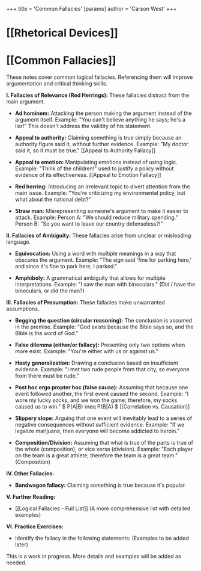+++
 title = 'Common Fallacies'
[params]
	author = 'Carson West'
+++
# [[Rhetorical Devices]]
# [[Common Fallacies]]

These notes cover common logical fallacies.  Referencing them will improve argumentation and critical thinking skills.

**I. Fallacies of Relevance (Red Herrings):**  These fallacies distract from the main argument.

* **Ad hominem:** Attacking the person making the argument instead of the argument itself.  Example: "You can't believe anything he says; he's a liar!"  This doesn't address the validity of his statement.

* **Appeal to authority:** Claiming something is true simply because an authority figure said it, without further evidence. Example: "My doctor said it, so it must be true." [[Appeal to Authority Fallacy]]

* **Appeal to emotion:** Manipulating emotions instead of using logic.  Example:  "Think of the children!" used to justify a policy without evidence of its effectiveness. [[Appeal to Emotion Fallacy]]

* **Red herring:** Introducing an irrelevant topic to divert attention from the main issue. Example: "You're criticizing my environmental policy, but what about the national debt?"

* **Straw man:** Misrepresenting someone's argument to make it easier to attack. Example: Person A: "We should reduce military spending." Person B: "So you want to leave our country defenseless?!"


**II. Fallacies of Ambiguity:** These fallacies arise from unclear or misleading language.

* **Equivocation:** Using a word with multiple meanings in a way that obscures the argument. Example:  "The sign said 'fine for parking here,' and since it's fine to park here, I parked."

* **Amphiboly:**  A grammatical ambiguity that allows for multiple interpretations.  Example: "I saw the man with binoculars." (Did *I* have the binoculars, or did the man?)


**III. Fallacies of Presumption:** These fallacies make unwarranted assumptions.

* **Begging the question (circular reasoning):** The conclusion is assumed in the premise. Example: "God exists because the Bible says so, and the Bible is the word of God."

* **False dilemma (either/or fallacy):** Presenting only two options when more exist. Example: "You're either with us or against us."

* **Hasty generalization:** Drawing a conclusion based on insufficient evidence. Example: "I met two rude people from that city, so everyone from there must be rude."

* **Post hoc ergo propter hoc (false cause):** Assuming that because one event followed another, the first event caused the second. Example: "I wore my lucky socks, and we won the game; therefore, my socks caused us to win."  $ P(A|B) \neq P(B|A) $  [[Correlation vs. Causation]]

* **Slippery slope:** Arguing that one event will inevitably lead to a series of negative consequences without sufficient evidence. Example: "If we legalize marijuana, then everyone will become addicted to heroin."

* **Composition/Division:** Assuming that what is true of the parts is true of the whole (composition), or vice versa (division). Example:  "Each player on the team is a great athlete, therefore the team is a great team." (Composition)


**IV.  Other Fallacies:**

* **Bandwagon fallacy:** Claiming something is true because it's popular.


**V.  Further Reading:**

* [[Logical Fallacies - Full List]]  (A more comprehensive list with detailed examples)


**VI.  Practice Exercises:**

* Identify the fallacy in the following statements:  (Examples to be added later)


This is a work in progress.  More details and examples will be added as needed.
